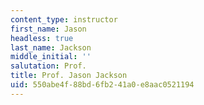 ```yaml
---
content_type: instructor
first_name: Jason
headless: true
last_name: Jackson
middle_initial: ''
salutation: Prof.
title: Prof. Jason Jackson
uid: 550abe4f-88bd-6fb2-41a0-e8aac0521194
---
```

